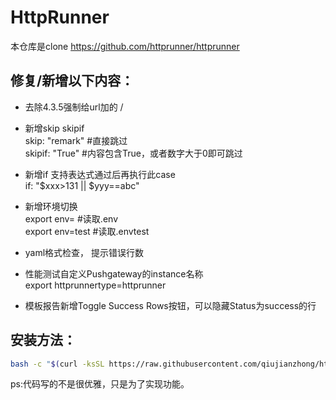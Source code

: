 # HttpRunner
本仓库是clone  https://github.com/httprunner/httprunner
## 修复/新增以下内容：

- 去除4.3.5强制给url加的 /
  
- 新增skip skipif  
  skip: "remark"  #直接跳过  
  skipif: "True"  #内容包含True，或者数字大于0即可跳过  

- 新增if 支持表达式通过后再执行此case  
  if: "$xxx>131 || $yyy==abc"

- 新增环境切换  
  export env= #读取.env  
  export env=test #读取.envtest

- yaml格式检查， 提示错误行数

- 性能测试自定义Pushgateway的instance名称  
  export httprunnertype=httprunner

- 模板报告新增Toggle Success Rows按钮，可以隐藏Status为success的行

## 安装方法：
```bash
bash -c "$(curl -ksSL https://raw.githubusercontent.com/qiujianzhong/httprunner/master/scripts/install.sh)"
```

ps:代码写的不是很优雅，只是为了实现功能。